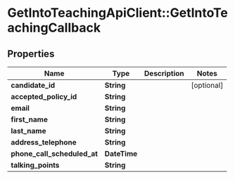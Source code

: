 # GetIntoTeachingApiClient::GetIntoTeachingCallback

## Properties
Name | Type | Description | Notes
------------ | ------------- | ------------- | -------------
**candidate_id** | **String** |  | [optional] 
**accepted_policy_id** | **String** |  | 
**email** | **String** |  | 
**first_name** | **String** |  | 
**last_name** | **String** |  | 
**address_telephone** | **String** |  | 
**phone_call_scheduled_at** | **DateTime** |  | 
**talking_points** | **String** |  | 


